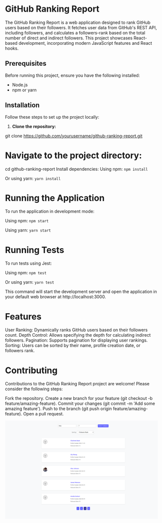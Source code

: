 # GitHub Ranking Report

The GitHub Ranking Report is a web application designed to rank GitHub users based on their followers. It fetches user data from GitHub's REST API, including followers, and calculates a followers-rank based on the total number of direct and indirect followers. This project showcases React-based development, incorporating modern JavaScript features and React hooks.

## Prerequisites

Before running this project, ensure you have the following installed:
- Node.js
- npm or yarn

## Installation

Follow these steps to set up the project locally:

1. **Clone the repository:**


git clone https://github.com/yourusername/github-ranking-report.git


# Navigate to the project directory:

cd github-ranking-report
Install dependencies:
Using npm:
`npm install`

Or using yarn:
`yarn install`


# Running the Application
To run the application in development mode:

Using npm:
`npm start`

Using yarn:
`yarn start`

# Running Tests
To run tests using Jest:

Using npm:
`npm test`

Or using yarn:
`yarn test`

This command will start the development server and open the application in your default web browser at http://localhost:3000.

# Features
User Ranking: Dynamically ranks GitHub users based on their followers count.
Depth Control: Allows specifying the depth for calculating indirect followers.
Pagination: Supports pagination for displaying user rankings.
Sorting: Users can be sorted by their name, profile creation date, or followers rank.

# Contributing
Contributions to the GitHub Ranking Report project are welcome! Please consider the following steps:

Fork the repository.
Create a new branch for your feature (git checkout -b feature/amazing-feature).
Commit your changes (git commit -m 'Add some amazing feature').
Push to the branch (git push origin feature/amazing-feature).
Open a pull request.



[![Watch the Video](/public/Screenshot-GitHub-Followers.png)](https://www.youtube.com/watch?v=pd9QqVHSbaM)
